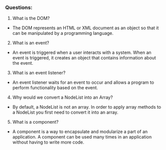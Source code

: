 ### Questions:
1. What is the DOM?
 - The DOM represents an HTML or XML document as an object so that it can be manipulated by a    programming language.

2. What is an event?
 - An event is triggered when a user interacts with a system. When an event is triggered, it creates an     object that contains information about the event. 

3. What is an event listener?
 - An event listener waits for an event to occur and allows a program to perform functionality based on     the event.

4. Why would we convert a NodeList into an Array?
 - By default, a NodeList is not an array. In order to apply array methods to a NodeList you first need     to convert it into an array.

5. What is a component? 
 - A component is a way to encapsulate and modularize a part of an application. A component can be used    many times in an application without having to write more code.